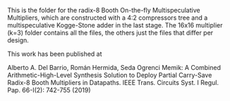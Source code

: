 This is the folder for the radix-8 Booth On-the-fly Multispeculative Multipliers, which are constructed with a 4:2 compressors tree and a multispeculative Kogge-Stone adder in the last stage. 
The 16x16 multiplier (k=3) folder contains all the files, the others just the files that differ per design.

This work has been published at

Alberto A. Del Barrio, Román Hermida, Seda Ogrenci Memik:
A Combined Arithmetic-High-Level Synthesis Solution to Deploy Partial Carry-Save Radix-8 Booth Multipliers in Datapaths. IEEE Trans. Circuits Syst. I Regul. Pap. 66-I(2): 742-755 (2019)
